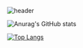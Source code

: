 ![header](https://capsule-render.vercel.app/api?type=waving&color=auto&height=300&section=header&text=Hi%20there%20👋&fontSize=70&text=Hi%20there%20👋&fontSize=70)

![Anurag's GitHub stats](https://github-readme-stats.vercel.app/api?username=Lim-YeonWoo&show_icons=true&theme=dracula)

[![Top Langs](https://github-readme-stats.vercel.app/api/top-langs/?username=Lim-YeonWoo&layout=compact)](https://github.com/Lim-YeonWoo/github-readme-stats)

